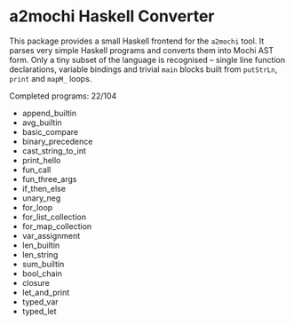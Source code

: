 # a2mochi Haskell Converter

This package provides a small Haskell frontend for the `a2mochi` tool. It parses
very simple Haskell programs and converts them into Mochi AST form. Only a tiny
subset of the language is recognised – single line function declarations,
variable bindings and trivial `main` blocks built from `putStrLn`, `print` and
`mapM_` loops.

Completed programs: 22/104

- append_builtin
- avg_builtin
- basic_compare
- binary_precedence
- cast_string_to_int
- print_hello
- fun_call
- fun_three_args
- if_then_else
- unary_neg
- for_loop
- for_list_collection
- for_map_collection
- var_assignment
- len_builtin
- len_string
- sum_builtin
- bool_chain
- closure
- let_and_print
- typed_var
- typed_let
